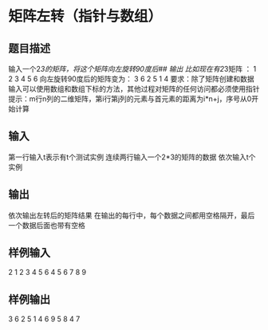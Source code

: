  # 矩阵左转（指针与数组）
 ## 题目描述
 输入一个2*3的矩阵，将这个矩阵向左旋转90度后## 输出
 比如现在有2*3矩阵 ：
 1 2 3
 4 5 6
 向左旋转90度后的矩阵变为：
 3 6
 2 5
 1 4
 要求：除了矩阵创建和数据输入可以使用数组和数组下标的方法，其他过程对矩阵的任何访问都必须使用指针
 提示：m行n列的二维矩阵，第i行第j列的元素与首元素的距离为i*n+j，序号从0开始计算
 
 ## 输入
 第一行输入t表示有t个测试实例
 连续两行输入一个2*3的矩阵的数据
 依次输入t个实例
 
 ## 输出
 依次输出左转后的矩阵结果
 在输出的每行中，每个数据之间都用空格隔开，最后一个数据后面也带有空格
 ## 样例输入
 2
 1 2 3
 4 5 6
 4 5 6
 7 8 9
 ## 样例输出
 3 6
 2 5
 1 4
 6 9
 5 8
 4 7
 
